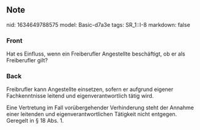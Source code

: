 ## Note
nid: 1634649788575
model: Basic-d7a3e
tags: SR_1::I-8
markdown: false

### Front
Hat es Einfluss, wenn ein Freiberufler Angestellte beschäftigt, ob er als Freiberufler gilt?

### Back
Freibrufler kann Angestellte einsetzen, sofern er aufgrund eigener Fachkenntnisse leitend und eigenverantwortlich tätig wird. <div>
</div><div>Eine Vertretung im Fall vorübergehender Verhinderung steht der Annahme einer leitenden und eigenverantwortlichen Tätigkeit nicht entgegen.</div><div>
</div><div>Geregelt in § 18 Abs. 1.</div>
